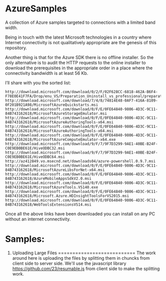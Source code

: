 # AzureSamples
A collection of  Azure samples targeted to connections with a limited band width. 

Being in touch with the latest Microsoft technologies in a country where Internet connectivity is not qualitatively appropriate are the genesis of this repository.

Another thing is that for the Azure SDK there is no offline installer. So the only alternative is to audit the HTTP requests to the online installer to download the prerequisites in the appropriate order in a place where the connectivity bandwidth is at least 56 Kb.

I’ll share with you the sorted list:

    http://download.microsoft.com/download/0/2/F/02F628CC-6818-462A-B6F4-F78E0E41F7FA/Drop/enu_VS/Preparation_Uninstall_vs_professional/preparation.exe
    http://download.microsoft.com/download/7/4/8/74814E48-0AF7-416A-8109-0F201B921A98/MicrosoftAzureQuickstarts.msi
    http://download.microsoft.com/download/0/F/E/0FE64840-9806-4D3C-9C11-84B743162618/MicrosoftAzureStorageEmulator.msi
    http://download.microsoft.com/download/0/F/E/0FE64840-9806-4D3C-9C11-84B743162618/MicrosoftAzureAuthoringTools-x64.msi
    http://download.microsoft.com/download/0/F/E/0FE64840-9806-4D3C-9C11-84B743162618/MicrosoftAzureAuthoringTools-x64.msi
    http://download.microsoft.com/download/0/F/E/0FE64840-9806-4D3C-9C11-84B743162618/MicrosoftAzureComputeEmulator-x64.exe
    http://download.microsoft.com/download/9/F/7/9F7D3299-9AE1-40BE-B24F-C0E9EB0BE61E/HiveODBC32.msi
    http://download.microsoft.com/download/9/F/7/9F7D3299-9AE1-40BE-B24F-C0E9EB0BE61E/HiveODBC64.msi
    http://az412849.vo.msecnd.net/downloads04/azure-powershell.0.9.7.msi
    http://download.microsoft.com/download/0/F/E/0FE64840-9806-4D3C-9C11-84B743162618/MicrosoftAzureLibsForNet-x64.msi
    http://download.microsoft.com/download/0/F/E/0FE64840-9806-4D3C-9C11-84B743162618/AzureMobileAppsSdkV2.0.msi
    http://download.microsoft.com/download/0/F/E/0FE64840-9806-4D3C-9C11-84B743162618/MicrosoftAzureTools.VS140.exe
    http://download.microsoft.com/download/0/F/E/0FE64840-9806-4D3C-9C11-84B743162618/Microsoft.Azure.HDInsightToolsForVS2015.msi
    http://download.microsoft.com/download/0/F/E/0FE64840-9806-4D3C-9C11-84B743162618/WebToolsExtensionsVS14.msi

Once all the above links have been downloaded you can install on any PC without an internet connectivity.

Samples:
====================================================================================

1. Uploading Large Files
===========================
The work around here is uploading the files by splitting them in chuncks from client side to server side. 
We'll use the javascript library https://github.com/23/resumable.js from client side to make the splitting work.


